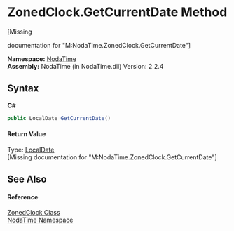 # ZonedClock.GetCurrentDate Method 
 

\[Missing <summary> documentation for "M:NodaTime.ZonedClock.GetCurrentDate"\]

**Namespace:**&nbsp;<a href="N_NodaTime">NodaTime</a><br />**Assembly:**&nbsp;NodaTime (in NodaTime.dll) Version: 2.2.4

## Syntax

**C#**<br />
``` C#
public LocalDate GetCurrentDate()
```


#### Return Value
Type: <a href="T_NodaTime_LocalDate">LocalDate</a><br />\[Missing <returns> documentation for "M:NodaTime.ZonedClock.GetCurrentDate"\]

## See Also


#### Reference
<a href="T_NodaTime_ZonedClock">ZonedClock Class</a><br /><a href="N_NodaTime">NodaTime Namespace</a><br />